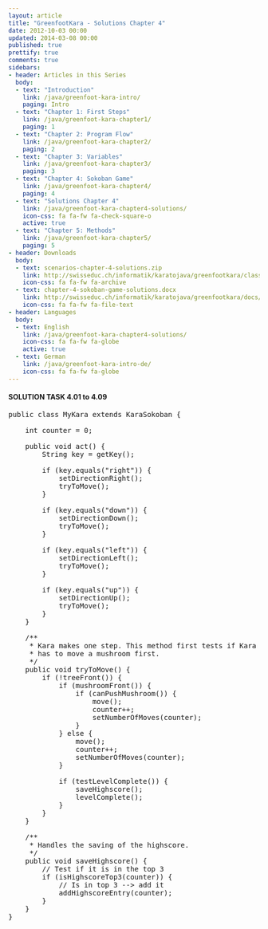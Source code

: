 ```yaml
---
layout: article
title: "GreenfootKara - Solutions Chapter 4"
date: 2012-10-03 00:00
updated: 2014-03-08 00:00
published: true
prettify: true
comments: true
sidebars:
- header: Articles in this Series
  body:
  - text: "Introduction"
    link: /java/greenfoot-kara-intro/
    paging: Intro
  - text: "Chapter 1: First Steps"
    link: /java/greenfoot-kara-chapter1/
    paging: 1
  - text: "Chapter 2: Program Flow"
    link: /java/greenfoot-kara-chapter2/
    paging: 2
  - text: "Chapter 3: Variables"
    link: /java/greenfoot-kara-chapter3/
    paging: 3
  - text: "Chapter 4: Sokoban Game"
    link: /java/greenfoot-kara-chapter4/
    paging: 4
  - text: "Solutions Chapter 4"
    link: /java/greenfoot-kara-chapter4-solutions/
    icon-css: fa fa-fw fa-check-square-o
    active: true
  - text: "Chapter 5: Methods"
    link: /java/greenfoot-kara-chapter5/
    paging: 5
- header: Downloads
  body:
  - text: scenarios-chapter-4-solutions.zip
    link: http://swisseduc.ch/informatik/karatojava/greenfootkara/classes/scenarios-chapter-4-solutions.zip
    icon-css: fa fa-fw fa-archive
  - text: chapter-4-sokoban-game-solutions.docx
    link: http://swisseduc.ch/informatik/karatojava/greenfootkara/docs/en/chapter-4-sokoban-game-solutions.docx
    icon-css: fa fa-fw fa-file-text
- header: Languages
  body:
  - text: English
    link: /java/greenfoot-kara-chapter4-solutions/
    icon-css: fa fa-fw fa-globe
    active: true
  - text: German
    link: /java/greenfoot-kara-intro-de/
    icon-css: fa fa-fw fa-globe
---
```


#### <i class="fa fa-check-square-o"></i> SOLUTION TASK 4.01 to 4.09

<pre class="prettyprint lang-java">
public class MyKara extends KaraSokoban {
	
    int counter = 0;

	public void act() {
		String key = getKey();

		if (key.equals("right")) {
			setDirectionRight();
			tryToMove();
		}

		if (key.equals("down")) {
			setDirectionDown();
			tryToMove();
		}

		if (key.equals("left")) {
			setDirectionLeft();
			tryToMove();
		}

		if (key.equals("up")) {
			setDirectionUp();
			tryToMove();
		}
	}

	/**
	 * Kara makes one step. This method first tests if Kara can move or if he
	 * has to move a mushroom first.
	 */
	public void tryToMove() {
		if (!treeFront()) {
			if (mushroomFront()) {
				if (canPushMushroom()) {
					move();
					counter++;
					setNumberOfMoves(counter);
				}
			} else {
				move();
				counter++;
				setNumberOfMoves(counter);
			}

			if (testLevelComplete()) {
				saveHighscore();
				levelComplete();
			}
		}
	}

	/**
	 * Handles the saving of the highscore.
	 */
	public void saveHighscore() {
		// Test if it is in the top 3
		if (isHighscoreTop3(counter)) {
			// Is in top 3 --> add it
			addHighscoreEntry(counter);
		}
	}
}
</pre>